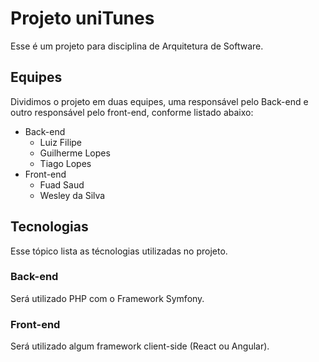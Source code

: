 # Projeto uniTunes
  Esse é um projeto para disciplina de Arquitetura de Software.

## Equipes
  Dividimos o projeto em duas equipes, uma responsável pelo Back-end e outro responsável pelo front-end, conforme listado abaixo:
  * Back-end
    * Luiz Filipe
    * Guilherme Lopes
    * Tiago Lopes
  * Front-end
    * Fuad Saud
    * Wesley da Silva

## Tecnologias
  Esse tópico lista as técnologias utilizadas no projeto.

### Back-end
  Será utilizado PHP com o Framework Symfony.

### Front-end
  Será utilizado algum framework client-side (React ou Angular).
